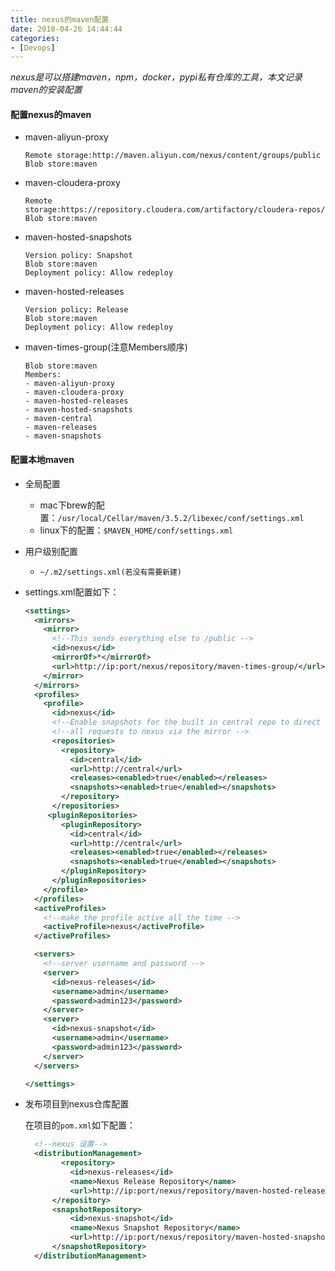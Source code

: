 ```yaml
---
title: nexus的maven配置
date: 2018-04-26 14:44:44
categories: 
- [Devops]
---
```


*nexus是可以搭建maven，npm，docker，pypi私有仓库的工具，本文记录maven的安装配置*

#### 配置nexus的maven

- maven-aliyun-proxy

  ```
  Remote storage:http://maven.aliyun.com/nexus/content/groups/public
  Blob store:maven
  ```

- maven-cloudera-proxy

  ```
  Remote storage:https://repository.cloudera.com/artifactory/cloudera-repos/
  Blob store:maven
  ```

- maven-hosted-snapshots

  ```
  Version policy: Snapshot
  Blob store:maven
  Deployment policy: Allow redeploy
  ```

- maven-hosted-releases

  ```
  Version policy: Release
  Blob store:maven
  Deployment policy: Allow redeploy
  ```

- maven-times-group(注意Members顺序)

  ```
  Blob store:maven
  Members:
  - maven-aliyun-proxy
  - maven-cloudera-proxy
  - maven-hosted-releases
  - maven-hosted-snapshots
  - maven-central
  - maven-releases
  - maven-snapshots
  ```

#### 配置本地maven

- 全局配置

  - mac下brew的配置：`/usr/local/Cellar/maven/3.5.2/libexec/conf/settings.xml`
  - linux下的配置：`$MAVEN_HOME/conf/settings.xml`

- 用户级别配置

  - `~/.m2/settings.xml(若没有需要新建)`

- settings.xml配置如下：

  ```xml
  <settings>
    <mirrors>
      <mirror>
        <!--This sends everything else to /public -->
        <id>nexus</id>
        <mirrorOf>*</mirrorOf>
        <url>http://ip:port/nexus/repository/maven-times-group/</url>
      </mirror>
    </mirrors>
    <profiles>
      <profile>
        <id>nexus</id>
        <!--Enable snapshots for the built in central repo to direct -->
        <!--all requests to nexus via the mirror -->
        <repositories>
          <repository>
            <id>central</id>
            <url>http://central</url>
            <releases><enabled>true</enabled></releases>
            <snapshots><enabled>true</enabled></snapshots>
          </repository>
        </repositories>
       <pluginRepositories>
          <pluginRepository>
            <id>central</id>
            <url>http://central</url>
            <releases><enabled>true</enabled></releases>
            <snapshots><enabled>true</enabled></snapshots>
          </pluginRepository>
        </pluginRepositories>
      </profile>
    </profiles>
    <activeProfiles>
      <!--make the profile active all the time -->
      <activeProfile>nexus</activeProfile>
    </activeProfiles>

    <servers>
      <!--server username and password -->
      <server>
        <id>nexus-releases</id>
        <username>admin</username>
        <password>admin123</password>
      </server>
      <server>
        <id>nexus-snapshot</id>
        <username>admin</username>
        <password>admin123</password>
      </server>
    </servers>

  </settings>
  ```

- 发布项目到nexus仓库配置

  在项目的`pom.xml`如下配置：

  ```xml
  	<!--nexus 设置-->
  	<distributionManagement>
          <repository>
  			<id>nexus-releases</id>
  			<name>Nexus Release Repository</name>
  			<url>http://ip:port/nexus/repository/maven-hosted-releases/</url>
  		</repository>
  		<snapshotRepository>
  			<id>nexus-snapshot</id>
  			<name>Nexus Snapshot Repository</name>
  			<url>http://ip:port/nexus/repository/maven-hosted-snapshots/</url>
  		</snapshotRepository>
  	</distributionManagement>
  ```